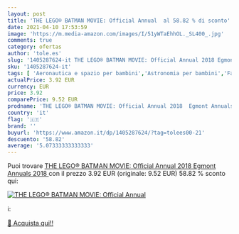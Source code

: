 ```yaml
---
layout: post
title: 'THE LEGO® BATMAN MOVIE: Official Annual  al 58.82 % di sconto'
date: 2021-04-10 17:53:59
image: 'https://m.media-amazon.com/images/I/51yWTaEhhOL._SL400_.jpg'
comments: true
category: ofertas
author: 'tole.es'
slug: '1405287624-it THE LEGO® BATMAN MOVIE: Official Annual 2018 Egmont...'
sku: '1405287624-it'
tags: [ 'Aeronautica e spazio per bambini','Astronomia per bambini','Fantascienza','Fantascienza e Fantasy','Fantascienza, horror e fantasy per bambini','Fantascienza per bambini','Fantasy per bambini','Letteratura e narrativa per bambini','Libri','Libri per bambini','Scienze, natura e tecnologia per bambini', ]
actualPrice: 3.92 EUR
currency: EUR
price: 3.92
comparePrice: 9.52 EUR
prodname: 'THE LEGO® BATMAN MOVIE: Official Annual 2018  Egmont Annuals 2018 '
country: 'it'
flag: '🇮🇹'
brand: ''
buyurl: 'https://www.amazon.it/dp/1405287624/?tag=tolees00-21'
descuento: '58.82'
average: '5.07333333333333'
---
```


Puoi trovare [THE LEGO® BATMAN MOVIE: Official Annual 2018  Egmont Annuals 2018 ](https://www.amazon.it/dp/1405287624/?tag=tolees00-21) con il prezzo 3.92 EUR (originale: 9.52 EUR) 58.82 % sconto qui:

[![THE LEGO® BATMAN MOVIE: Official Annual ](https://m.media-amazon.com/images/I/51yWTaEhhOL._SL400_.jpg)](https://www.amazon.it/dp/1405287624/?tag=tolees00-21)

ℹ️:


[🛒 Acquista qui!!](https://www.amazon.it/dp/1405287624/?tag=tolees00-21)

